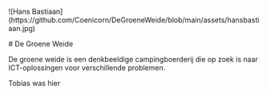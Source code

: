 <p style="align=center">
    ![Hans Bastiaan](https://github.com/Coenicorn/DeGroeneWeide/blob/main/assets/hansbastiaan.jpg)
</p>
# De Groene Weide

De groene weide is een denkbeeldige campingboerderij die op zoek is naar ICT-oplossingen voor verschillende problemen.

Tobias was hier
